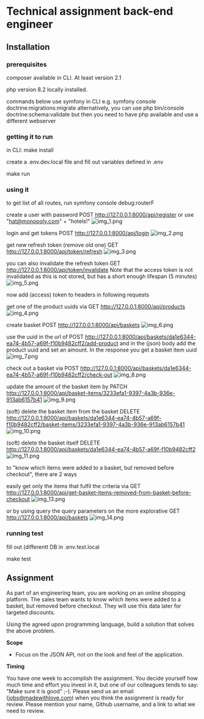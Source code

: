 # Technical assignment back-end engineer

## Installation

### prerequisites

composer available in CLI. At least version 2.1

php version 8.2 locally installed.

commands below use symfony in CLI e.g. symfony console doctrine:migrations:migrate
alternatively, you can use php bin/console doctrine:schema:validate but then you need to have php available and use a different webserver


### getting it to run

in CLI: make install

create a .env.dev.local file and fill out variables defined in .env

make run


### using it

to get list of all routes, run symfony console debug:routerF

create a user with password POST http://127.0.0.1:8000/api/register or use "hat@monopoly.com" + "hotels!"
![img_1.png](img_1.png)

login and get tokens POST http://127.0.0.1:8000/api/login
![img_2.png](img_2.png)

get new refresh token (remove old one) GET http://127.0.0.1:8000/api/token/refresh
![img_3.png](img_3.png)

you can also invalidate the refresh token GET http://127.0.0.1:8000/api/token/invalidate Note that the access token is not invalidated as this is not stored, but has a short enough lifespan (5 minutes)
![img_5.png](img_5.png)

now add (access) token to headers in following requests

get one of the product uuids via GET http://127.0.0.1:8000/api/products
![img_4.png](img_4.png)

create basket POST http://127.0.0.1:8000/api/baskets
![img_6.png](img_6.png)

use the uuid in the url of POST http://127.0.0.1:8000/api/baskets/da1e6344-ea74-4b57-a69f-f10b9482cff2/add-product and in the (json) body add the product uuid and set an amount. In the response you get a basket item uuid
![img_7.png](img_7.png)

check out a basket via POST http://127.0.0.1:8000/api/baskets/da1e6344-ea74-4b57-a69f-f10b9482cff2/check-out
![img_8.png](img_8.png)

update the amount of the basket item by PATCH http://127.0.0.1:8000/api/basket-items/3233efa1-9397-4a3b-936e-913ab6157b41
![img_9.png](img_9.png)

(soft) delete the basket item from the basket DELETE http://127.0.0.1:8000/api/baskets/da1e6344-ea74-4b57-a69f-f10b9482cff2/basket-items/3233efa1-9397-4a3b-936e-913ab6157b41
![img_10.png](img_10.png)

(soft) delete the basket itself DELETE http://127.0.0.1:8000/api/baskets/da1e6344-ea74-4b57-a69f-f10b9482cff2
![img_11.png](img_11.png)

to "know which items were added to a basket, but removed before checkout", there are 2 ways

easily get only the items that fulfil the criteria via GET http://127.0.0.1:8000/api/get-basket-items-removed-from-basket-before-checkout
![img_13.png](img_13.png)

or by using query the query parameters on the more explorative GET http://127.0.0.1:8000/api/baskets
![img_14.png](img_14.png)


### running test

fill out (differentt DB in .env.test.local

make test


## Assignment

As part of an engineering team, you are working on an online shopping platform. The sales team wants to know which items were added to a basket, but removed before checkout. They will use this data later for targeted discounts.

Using the agreed upon programming language, build a solution that solves the above problem.

**Scope**

* Focus on the JSON API, not on the look and feel of the application.

**Timing**

You have one week to accomplish the assignment. You decide yourself how much time and effort you invest in it, but one of our colleagues tends to say: "Make sure it is good" ;-). Please send us an email (jobs@madewithlove.com) when you think the assignment is ready for review. Please mention your name, Github username, and a link to what we need to review.

